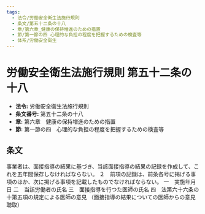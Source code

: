 ```yaml
---
tags:
  - 法令/労働安全衛生法施行規則
  - 条文/第五十二条の十八
  - 章/第六章_健康の保持増進のための措置
  - 節/第一節の四_心理的な負担の程度を把握するための検査等
  - 体系/労働安全衛生
---
```

# 労働安全衛生法施行規則 第五十二条の十八

- **法令:** 労働安全衛生法施行規則
- **条文番号:** 第五十二条の十八
- **章:** 第六章　健康の保持増進のための措置
- **節:** 第一節の四　心理的な負担の程度を把握するための検査等

## 条文
事業者は、面接指導の結果に基づき、当該面接指導の結果の記録を作成して、これを五年間保存しなければならない。
２　前項の記録は、前条各号に掲げる事項のほか、次に掲げる事項を記載したものでなければならない。
一　実施年月日
二　当該労働者の氏名
三　面接指導を行つた医師の氏名
四　法第六十六条の十第五項の規定による医師の意見
（面接指導の結果についての医師からの意見聴取）

